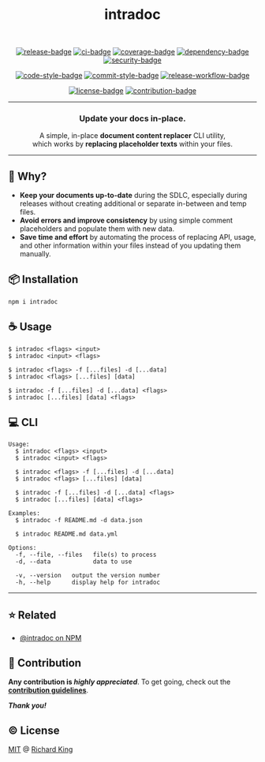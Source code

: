 <h1 align="center">
  intradoc
</h1>

<br />

<!-- Badges - 1st row -->
<p align="center">
  <!-- NPM badge -->
  <a href="https://www.npmjs.com/package/intradoc"><img src="https://img.shields.io/npm/v/intradoc?color=brightgreen&logo=npm" alt="release-badge"></a>
  <!-- CI badge -->
  <a href="https://github.com/intradoc/intradoc/actions?query=workflow%3ACI"><img src="https://github.com/intradoc/intradoc/workflows/CI/badge.svg" alt="ci-badge"></a>
  <!-- Coverage badge -->
  <a href="https://codecov.io/gh/intradoc/intradoc"><img src="https://img.shields.io/codecov/c/github/intradoc/intradoc?logo=codecov&logoColor=white" alt="coverage-badge"></a>
  <!-- Dependency badge -->
  <a href="https://github.com/intradoc/intradoc/pulls?q=is%3Apr+is%3Aopen+label%3Asecurity"><img src="https://img.shields.io/badge/Dependabot-✔-brightgreen.svg?logo=dependabot" alt="dependency-badge"></a>
  <!-- Security badge -->
  <a href="https://socket.dev/npm/package/intradoc"><img src="https://socket.dev/api/badge/npm/package/intradoc" alt="security-badge"></a>
</p>

<!-- Badges - 2nd row -->
<p align="center">
  <!-- Code style badge -->
  <a href="https://www.npmjs.com/package/ts-standard"><img src="https://img.shields.io/badge/Code-TS--Standard-3178C6.svg?logo=typescript&logoColor=white" alt="code-style-badge"></a>
  <!-- Commit style badge -->
  <a href="https://github.com/semantic-release/semantic-release/blob/master/CONTRIBUTING.md#commit-message-guidelines"><img src="https://img.shields.io/badge/Commit-Conventional_Commits-EF7B4D.svg?logo=git&logoColor=white" alt="commit-style-badge"></a>
  <!-- Release workflow badge -->
  <a href="https://semantic-release.gitbook.io/semantic-release"><img src="https://img.shields.io/badge/Release-Semantic_Release-ED2B88.svg?logo=semanticweb&logoColor=white" alt="release-workflow-badge"></a>    
</p>

<!-- Badges - 3rd row -->
<p align="center">
  <!-- License badge -->
  <a href="https://github.com/intradoc/intradoc/blob/main/LICENSE"><img src="https://img.shields.io/badge/License-MIT-brightgreen.svg?logo=github" alt="license-badge"></a>
  <!-- Contribution badge -->
  <a href="https://github.com/intradoc/intradoc/blob/main/.github/CONTRIBUTING.md"><img src="https://img.shields.io/badge/PRs-Welcome!-brightgreen.svg?logo=git&logoColor=white" alt="contribution-badge"></a>
</p>

---

<h3 align="center">
  Update your docs in-place.
</h3>

<p align="center">
  A simple, in-place <b>document content replacer</b> CLI utility,<br/> which works by <b>replacing placeholder texts</b> within your files.
</p>

---

## 🤔 Why?

- **Keep your documents up-to-date** during the SDLC, especially during releases without creating additional or separate in-between and temp files.
- **Avoid errors and improve consistency** by using simple comment placeholders and populate them with new data.
- **Save time and effort** by automating the process of replacing API, usage, and other information within your files instead of you updating them manually.

## 📦 Installation

```
npm i intradoc
```

## ☕ Usage

```
$ intradoc <flags> <input>
$ intradoc <input> <flags>

$ intradoc <flags> -f [...files] -d [...data]
$ intradoc <flags> [...files] [data]

$ intradoc -f [...files] -d [...data] <flags>
$ intradoc [...files] [data] <flags>
```

## 💻 CLI

<!--- <% cli --->
```
Usage:
  $ intradoc <flags> <input>
  $ intradoc <input> <flags>

  $ intradoc <flags> -f [...files] -d [...data]
  $ intradoc <flags> [...files] [data]

  $ intradoc -f [...files] -d [...data] <flags>
  $ intradoc [...files] [data] <flags>

Examples:
  $ intradoc -f README.md -d data.json

  $ intradoc README.md data.yml

Options:
  -f, --file, --files   file(s) to process
  -d, --data            data to use

  -v, --version   output the version number
  -h, --help      display help for intradoc
```
<!--- cli %> --->
---

## ⭐ Related

- [@intradoc on NPM](https://www.npmjs.com/search?q=keywords:intradoc)

## 🍻 Contribution

**Any contribution is ***highly appreciated*****. To get going, check out the [**contribution guidelines**][url-contrib-doc].

***Thank you!***

## ©️ License

[MIT][url-license-doc] @ [Richard King](https://richrdkng.com)

<!--- References =============================================================================== -->

<!--- URLs -->
[url-license-doc]: https://github.com/intradoc/intradoc/blob/main/LICENSE
[url-contrib-doc]: https://github.com/intradoc/intradoc/blob/main/.github/CONTRIBUTING.md
